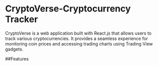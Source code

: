# CryptoVerse-Cryptocurrency Tracker

CryptoVerse is a web application built with React.js that allows users to track various cryptocurrencies. It provides a seamless experience for monitoring coin prices and accessing trading charts using Trading View gadgets.

##Features
